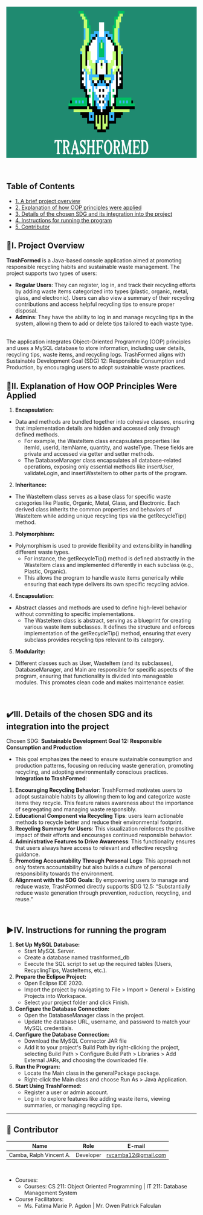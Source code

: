 <p align = "center">
  <img src = "Trashformed Logo.png" width = "1000" height = "400" alt="LogoInsert"> 
</p>

<br>

## Table of Contents
-  [1. A brief project overview](#proj-overview)
-  [2. Explanation of how OOP principles were applied](#explanation-oop)
-  [3. Details of the chosen SDG and its integration into the project](#chosen-sdg)
-  [4. Instructions for running the program](#instruc-run)
-  [5. Contributor](#contrib)

## <a id = "proj-overview"> 📖I. Project Overview</a> 
<b>TrashFormed</b> is a Java-based console application aimed at promoting responsible recycling habits and sustainable waste management. The project supports two types of users:
- <b>Regular Users</b>: They can register, log in, and track their recycling efforts by adding waste items categorized into types (plastic, organic, metal, glass, and electronic). Users can also view a summary of their recycling contributions and access helpful recycling tips to ensure proper disposal.
- <b>Admins</b>: They have the ability to log in and manage recycling tips in the system, allowing them to add or delete tips tailored to each waste type.
<br>
The application integrates Object-Oriented Programming (OOP) principles and uses a MySQL database to store information, including user details, recycling tips, waste items, and recycling logs. TrashFormed aligns with Sustainable Development Goal (SDG) 12: Responsible Consumption and Production, by encouraging users to adopt sustainable waste practices.
<br>

## <a id = "explanation-oop"> 📌II. Explanation of How OOP Principles Were Applied</a>
1. <b>Encapsulation:</b>
- Data and methods are bundled together into cohesive classes, ensuring that implementation details are hidden and accessed only through defined methods.
  - For example, the WasteItem class encapsulates properties like itemId, userId, itemName, quantity, and wasteType. These fields are private and accessed via getter and setter methods.
  - The DatabaseManager class encapsulates all database-related operations, exposing only essential methods like insertUser, validateLogin, and insertWasteItem to other parts of the program.
2. <b>Inheritance:</b>
- The WasteItem class serves as a base class for specific waste categories like Plastic, Organic, Metal, Glass, and Electronic. Each derived class inherits the common properties and behaviors of WasteItem while adding unique recycling tips via the getRecycleTip() method.
3. <b>Polymorphism:</b>
- Polymorphism is used to provide flexibility and extensibility in handling different waste types.
  - For instance, the getRecycleTip() method is defined abstractly in the WasteItem class and implemented differently in each subclass (e.g., Plastic, Organic).
  - This allows the program to handle waste items generically while ensuring that each type delivers its own specific recycling advice.
4. <b>Encapsulation:</b>
- Abstract classes and methods are used to define high-level behavior without committing to specific implementations.
  - The WasteItem class is abstract, serving as a blueprint for creating various waste item subclasses. It defines the structure and enforces implementation of the getRecycleTip() method, ensuring that every subclass provides recycling tips relevant to its category.
5. <b>Modularity:</b>
- Different classes such as User, WasteItem (and its subclasses), DatabaseManager, and Main are responsible for specific aspects of the program, ensuring that functionality is divided into manageable modules. This promotes clean code and makes maintenance easier.
<br>

## <a id = "chosen-sdg"> ✔️III. Details of the chosen SDG and its integration into the project</a>
Chosen SDG: <b>Sustainable Development Goal 12: Responsible Consumption and Production</b>
- This goal emphasizes the need to ensure sustainable consumption and production patterns, focusing on reducing waste generation, promoting recycling, and adopting environmentally conscious practices.
<b>Integration to TrashFormed</b>:
1. <b>Encouraging Recycling Behavior</b>: TrashFormed motivates users to adopt sustainable habits by allowing them to log and categorize waste items they recycle. This feature raises awareness about the importance of segregating and managing waste responsibly.
2. <b>Educational Component via Recycling Tips</b>: users learn actionable methods to recycle better and reduce their environmental footprint.
3. <b>Recycling Summary for Users</b>: This visualization reinforces the positive impact of their efforts and encourages continued responsible behavior.
4. <b>Administrative Features to Drive Awareness</b>: This functionality ensures that users always have access to relevant and effective recycling guidance.
5. <b>Promoting Accountability Through Personal Logs</b>: This approach not only fosters accountability but also builds a culture of personal responsibility towards the environment.
6. <b>Alignment with the SDG Goals</b>: By empowering users to manage and reduce waste, TrashFormed directly supports SDG 12.5: “Substantially reduce waste generation through prevention, reduction, recycling, and reuse.”
<br>

## <a id = "instruc-run"> ▶️IV. Instructions for running the program</a>
1. <b>Set Up MySQL Database:</b>
   - Start MySQL Server.
   - Create a database named trashformed_db
   - Execute the SQL script to set up the required tables (Users, RecyclingTips, WasteItems, etc.).
2. <b>Prepare the Eclipse Project:</b>
   - Open Eclipse IDE 2020.
   - Import the project by navigating to File > Import > General > Existing Projects into Workspace.
   - Select your project folder and click Finish.
3. <b>Configure the Database Connection:</b>
   - Open the DatabaseManager class in the project.
   - Update the database URL, username, and password to match your MySQL credentials.
4. <b>Configure the Database Connection:</b>
   - Download the MySQL Connector JAR file
   - Add it to your project's Build Path by right-clicking the project, selecting Build Path > Configure Build Path > Libraries > Add External JARs, and choosing the downloaded file.
5. <b>Run the Program:</b>
   - Locate the Main class in the generalPackage package.
   - Right-click the Main class and choose Run As > Java Application.
6. <b>Start Using TrashFormed:</b>
   - Register a user or admin account.
   - Log in to explore features like adding waste items, viewing summaries, or managing recycling tips.

---

##  <a id = "contrib"> 👷‍ Contributor </a> <br>

| Name | Role | E-mail | 
| --- | --- | --- | 
| Camba, Ralph Vincent A.| Developer | rvcamba12@gmail.com | 

<br>

- Courses:
  - Courses: CS 211: Object Oriented Programming | IT 211: Database Management System
- Course Facilitators:
  - Ms. Fatima Marie P. Agdon | Mr. Owen Patrick Falculan

 




  
  

